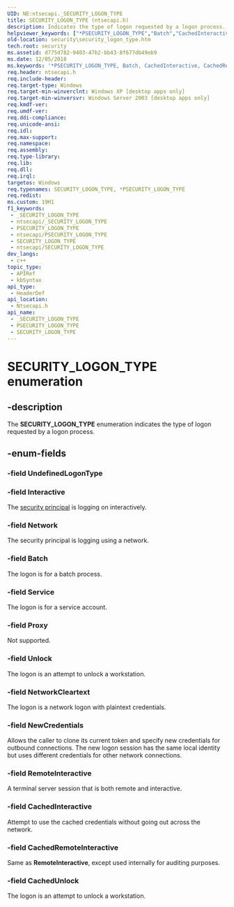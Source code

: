 ```yaml
---
UID: NE:ntsecapi._SECURITY_LOGON_TYPE
title: SECURITY_LOGON_TYPE (ntsecapi.h)
description: Indicates the type of logon requested by a logon process.
helpviewer_keywords: ["*PSECURITY_LOGON_TYPE","Batch","CachedInteractive","CachedRemoteInteractive","CachedUnlock","Interactive","Network","NetworkCleartext","NewCredentials","PSECURITY_LOGON_TYPE","PSECURITY_LOGON_TYPE enumeration pointer [Security]","Proxy","RemoteInteractive","SECURITY_LOGON_TYPE","SECURITY_LOGON_TYPE enumeration [Security]","Service","Unlock","_lsa_security_logon_type","ntsecapi/Batch","ntsecapi/CachedInteractive","ntsecapi/CachedRemoteInteractive","ntsecapi/CachedUnlock","ntsecapi/Interactive","ntsecapi/Network","ntsecapi/NetworkCleartext","ntsecapi/NewCredentials","ntsecapi/PSECURITY_LOGON_TYPE","ntsecapi/Proxy","ntsecapi/RemoteInteractive","ntsecapi/SECURITY_LOGON_TYPE","ntsecapi/Service","ntsecapi/Unlock","security.security_logon_type"]
old-location: security\security_logon_type.htm
tech.root: security
ms.assetid: d775d782-9403-47b2-bb43-8f677db49eb9
ms.date: 12/05/2018
ms.keywords: '*PSECURITY_LOGON_TYPE, Batch, CachedInteractive, CachedRemoteInteractive, CachedUnlock, Interactive, Network, NetworkCleartext, NewCredentials, PSECURITY_LOGON_TYPE, PSECURITY_LOGON_TYPE enumeration pointer [Security], Proxy, RemoteInteractive, SECURITY_LOGON_TYPE, SECURITY_LOGON_TYPE enumeration [Security], Service, Unlock, _lsa_security_logon_type, ntsecapi/Batch, ntsecapi/CachedInteractive, ntsecapi/CachedRemoteInteractive, ntsecapi/CachedUnlock, ntsecapi/Interactive, ntsecapi/Network, ntsecapi/NetworkCleartext, ntsecapi/NewCredentials, ntsecapi/PSECURITY_LOGON_TYPE, ntsecapi/Proxy, ntsecapi/RemoteInteractive, ntsecapi/SECURITY_LOGON_TYPE, ntsecapi/Service, ntsecapi/Unlock, security.security_logon_type'
req.header: ntsecapi.h
req.include-header: 
req.target-type: Windows
req.target-min-winverclnt: Windows XP [desktop apps only]
req.target-min-winversvr: Windows Server 2003 [desktop apps only]
req.kmdf-ver: 
req.umdf-ver: 
req.ddi-compliance: 
req.unicode-ansi: 
req.idl: 
req.max-support: 
req.namespace: 
req.assembly: 
req.type-library: 
req.lib: 
req.dll: 
req.irql: 
targetos: Windows
req.typenames: SECURITY_LOGON_TYPE, *PSECURITY_LOGON_TYPE
req.redist: 
ms.custom: 19H1
f1_keywords:
 - _SECURITY_LOGON_TYPE
 - ntsecapi/_SECURITY_LOGON_TYPE
 - PSECURITY_LOGON_TYPE
 - ntsecapi/PSECURITY_LOGON_TYPE
 - SECURITY_LOGON_TYPE
 - ntsecapi/SECURITY_LOGON_TYPE
dev_langs:
 - c++
topic_type:
 - APIRef
 - kbSyntax
api_type:
 - HeaderDef
api_location:
 - Ntsecapi.h
api_name:
 - _SECURITY_LOGON_TYPE
 - PSECURITY_LOGON_TYPE
 - SECURITY_LOGON_TYPE
---
```


# SECURITY_LOGON_TYPE enumeration


## -description

The <b>SECURITY_LOGON_TYPE</b> enumeration indicates the type of logon requested by a logon process.

## -enum-fields

### -field UndefinedLogonType

### -field Interactive

The <a href="/windows/desktop/SecGloss/s-gly">security principal</a> is logging on interactively.

### -field Network

The security principal is logging using a network.

### -field Batch

The logon is for a batch process.

### -field Service

The logon is for a service account.

### -field Proxy

Not supported.

### -field Unlock

The logon is an attempt to unlock a workstation.

### -field NetworkCleartext

The logon is a network logon with plaintext credentials.

### -field NewCredentials

Allows the caller to clone its current token and specify new credentials for outbound connections. The new logon session has the same local identity but uses different credentials for other network connections.

### -field RemoteInteractive

A terminal server session that is both remote and interactive.

### -field CachedInteractive

Attempt to use the cached credentials without going out across the network.

### -field CachedRemoteInteractive

Same as <b>RemoteInteractive</b>, except used internally for auditing purposes.

### -field CachedUnlock

The logon is an attempt to unlock a workstation.


